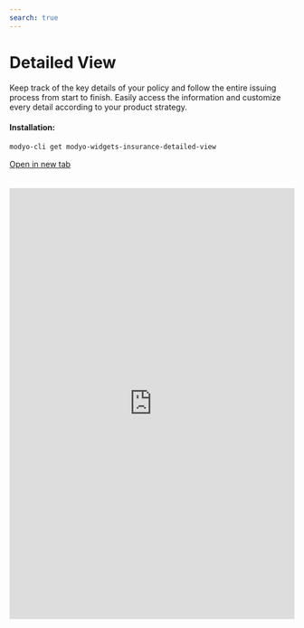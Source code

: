 ```yaml
---
search: true
---
```


# Detailed View

Keep track of the key details of your policy and follow the entire issuing process from start to finish. Easily access the information and customize every detail according to your product strategy.

#### Installation:

```bash
modyo-cli get modyo-widgets-insurance-detailed-view
```

[Open in new tab](https://widgets.modyo.com/insurance/broker/detailed-view)

<iframe id="widgetFrame" src="https://widgets.modyo.com/insurance/broker/detailed-view" width="100%" frameBorder="0"  style="min-height:762px;overflow:auto;margin-top:20px;"/>

| Feature               | Description                                                                                                                                                                                                                  |
| --------------------- | ---------------------------------------------------------------------------------------------------------------------------------------------------------------------------------------------------------------------------- |
| Summary               | It helps the consultation of the policies and presents the relevant data to your intermediaries independently of the state of the policies. Use this section to notify about important dates or changes in policy status.    |
| Conditions            | Customize the module to present the coverage and deductibles of the policy in case of claims. It facilitates that the intermediaries identify the minimum data of the covers or evolves this module to configure activation. |
| Premium table         | Configure the premiums paid in the policy according to your business strategy or make it easier for your intermediaries to manage premium increases under your own rules.                                                    |
| History               | It generates a traceability of policy movements so that both intermediaries and your operation team can view or manage endorsements, resignations or PDFs of each movement.                                                  |
| Download              | It integrates the clauses of the policies in PDF and facilitates sending them by email. It complements documents with legal or business information as needed.                                                               |
| Sending for signature | Speeds up the payment of policies by integrating this option of sending to sign for payment approval. It saves time and optimizes processes for more efficient issuanc                                                       |
